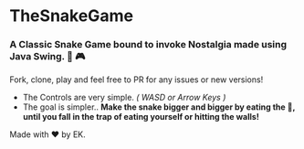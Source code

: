 # TheSnakeGame
### A Classic Snake Game bound to invoke Nostalgia made using Java Swing. 🐍 🎮 

Fork, clone, play and feel free to PR for any issues or new versions! 

 - The Controls are very simple. *( WASD or Arrow Keys )* 
 - The goal is simpler.. **Make the snake bigger and bigger by eating the 🍎, until you fall in the trap of eating yourself or hitting the walls!**

Made with ❤️ by EK.
